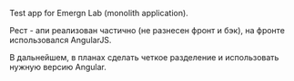 Test app for Emergn Lab (monolith application).


Рест - апи реализован частично (не разнесен фронт и бэк), на фронте использовался AngularJS.

В дальнейшем, в планах сделать четкое разделение и использовать нужную версию Angular.
